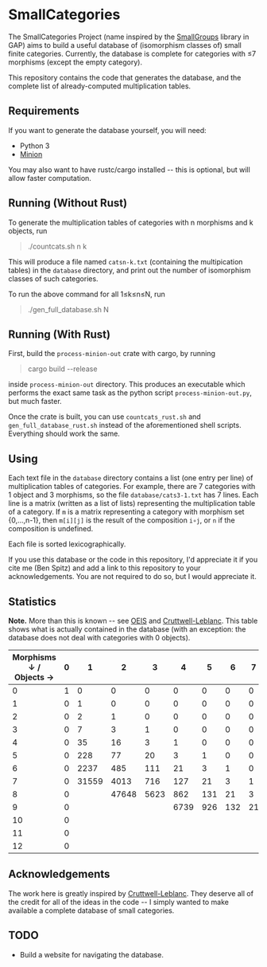 # SmallCategories

The SmallCategories Project (name inspired by the [SmallGroups](https://docs.gap-system.org/pkg/smallgrp/doc/chap1.html) library in GAP) aims to build a useful database of (isomorphism classes of) small finite categories. Currently, the database is complete for categories with ≤7 morphisms (except the empty category).

This repository contains the code that generates the database, and the complete list of already-computed multiplication tables.

## Requirements

If you want to generate the database yourself, you will need:

* Python 3
* [Minion](https://github.com/minion/minion)

You may also want to have rustc/cargo installed -- this is optional, but will allow faster computation.

## Running (Without Rust)

To generate the multiplication tables of categories with n morphisms and k objects, run

> ./countcats.sh n k

This will produce a file named `catsn-k.txt` (containing the multipication tables) in the `database` directory, and print out the number of isomorphism classes of such categories.

To run the above command for all 1≤k≤n≤N, run

> ./gen_full_database.sh N

## Running (With Rust)

First, build the `process-minion-out` crate with cargo, by running

> cargo build --release

inside `process-minion-out` directory. This produces an executable which performs the exact same task as the python script `process-minion-out.py`, but much faster.

Once the crate is built, you can use `countcats_rust.sh` and `gen_full_database_rust.sh` instead of the aforementioned shell scripts. Everything should work the same.

## Using

Each text file in the `database` directory contains a list (one entry per line) of multiplication tables of categories. For example, there are 7 categories with 1 object and 3 morphisms, so the file `database/cats3-1.txt` has 7 lines. Each line is a matrix (written as a list of lists) representing the multiplication table of a category. If `m` is a matrix representing a category with morphism set {0,...,n-1}, then `m[i][j]` is the result of the composition `i∘j`, or `n` if the composition is undefined.

Each file is sorted lexicographically.

If you use this database or the code in this repository, I'd appreciate it if you cite me (Ben Spitz) and add a link to this repository to your acknowledgements. You are not required to do so, but I would appreciate it.

## Statistics

**Note.** More than this is known -- see [OEIS](https://oeis.org/A125696) and [Cruttwell-Leblanc](https://www.reluctantm.com/gcruttw/publications/ams2014CruttwellCountingFiniteCats.pdf). This table shows what is actually contained in the database (with an exception: the database does not deal with categories with 0 objects).

| Morphisms ↓ / Objects → | 0 | 1     | 2     | 3    | 4    | 5   | 6   | 7  | 8   | 9 | Total     |
|-------------------------|---|-------|-------|------|------|-----|-----|----|-----|---|-----------|
| 0                       | 1 | 0     | 0     | 0    | 0    | 0   | 0   | 0  | 0   | 0 | **1**     |
| 1                       | 0 | 1     | 0     | 0    | 0    | 0   | 0   | 0  | 0   | 0 | **1**     |
| 2                       | 0 | 2     | 1     | 0    | 0    | 0   | 0   | 0  | 0   | 0 | **3**     |
| 3                       | 0 | 7     | 3     | 1    | 0    | 0   | 0   | 0  | 0   | 0 | **11**    |
| 4                       | 0 | 35    | 16    | 3    | 1    | 0   | 0   | 0  | 0   | 0 | **55**    |
| 5                       | 0 | 228   | 77    | 20   | 3    | 1   | 0   | 0  | 0   | 0 | **329**   |
| 6                       | 0 | 2237  | 485   | 111  | 21   | 3   | 1   | 0  | 0   | 0 | **2858**  |
| 7                       | 0 | 31559 | 4013  | 716  | 127  | 21  | 3   | 1  | 0   | 0 | **36440** |
| 8                       | 0 |       | 47648 | 5623 | 862  | 131 | 21  | 3  | 1   | 0 |           |
| 9                       | 0 |       |       |      | 6739 | 926 | 132 | 21 | 3   | 1 |           |
| 10                      | 0 |       |       |      |      |     |     |    |     |   |           |
| 11                      | 0 |       |       |      |      |     |     |    |     |   |           |
| 12                      | 0 |       |       |      |      |     |     |    | 950 |   |           |

## Acknowledgements

The work here is greatly inspired by [Cruttwell-Leblanc](https://www.reluctantm.com/gcruttw/publications/ams2014CruttwellCountingFiniteCats.pdf). They deserve all of the credit for all of the ideas in the code -- I simply wanted to make available a complete database of small categories.

## TODO

* Build a website for navigating the database.